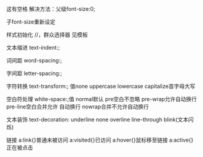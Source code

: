 <style>

​	//块级元素特征：1.自动换行 2.默认占据一行 3.支持所有样式

​	    注意：p不能套块级元素div h1~h6 p ol ul li dd dl dt table form

​	//行内元素：1.不支持宽高 2.由内容撑开 3.默认不换行 4.如果有空格，默认解析一个空格

​		a  span b i strong em img

​	div{

​	   display:block 块级
           display:inline 行内
           display:inline-block 行内块元素    不支持auto
           display:none; 隐藏
           行内不要包括块级       a标签可以！

​	   text-align:center;j居中   left right

​	}

</style>



<div></div>

<sapn></span>这有空格<span></span> 解决方法：父级font-size:0;

子font-size重新设定



样式初始化  //，群众选择器 见模板

文本缩进 text-indent:;      

词间距 word-spacing:;

字间距 letter-spacing:;

字符转换 text-transform:; 值none uppercase lowercase capitalize首字母大写

空白符处理 white-space:;值 normal默认 pre空白不忽略  pre-wrap允许自动换行 pre-line空白合并允许  			自动换行  nowrap合并不允许自动换行

文本装饰 text-decoration: underline  none overline line-through blink(文本闪烁)

链接 a:link{}普通未被访问      a:visited{}已访问  a:hover{}鼠标移至链接  a:active{}正在被点击